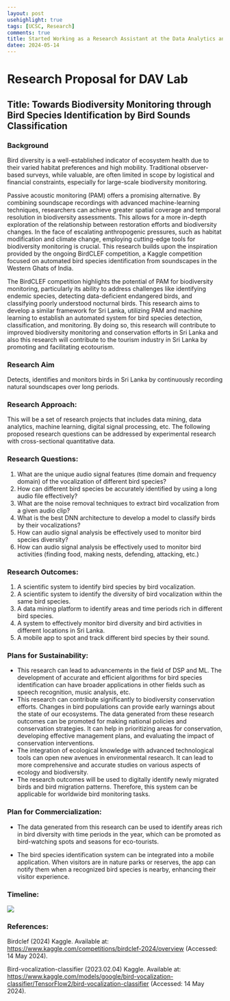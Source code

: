 ```yaml
---
layout: post
usehighlight: true
tags: [UCSC, Research]
comments: true
title: Started Working as a Research Assistant at the Data Analytics and Visualization (DAV) Lab at UCSC
datee: 2024-05-14
---
```


# Research Proposal for DAV Lab

## Title: Towards Biodiversity Monitoring through Bird Species Identification by Bird Sounds Classification

### Background

Bird diversity is a well-established indicator of ecosystem health due to their varied habitat preferences and high mobility. Traditional observer-based surveys, while valuable, are often limited in scope by logistical and financial constraints, especially for large-scale biodiversity monitoring.

Passive acoustic monitoring (PAM) offers a promising alternative. By combining soundscape recordings with advanced machine-learning techniques, researchers can achieve greater spatial coverage and temporal resolution in biodiversity assessments. This allows for a more in-depth exploration of the relationship between restoration efforts and biodiversity changes. In the face of escalating anthropogenic pressures, such as habitat modification and climate change, employing cutting-edge tools for biodiversity monitoring is crucial. This research builds upon the inspiration provided by the ongoing BirdCLEF competition, a Kaggle competition focused on automated bird species identification from soundscapes in the Western Ghats of India.

The BirdCLEF competition highlights the potential of PAM for biodiversity monitoring, particularly its ability to address challenges like identifying endemic species, detecting data-deficient endangered birds, and classifying poorly understood nocturnal birds. This research aims to develop a similar framework for Sri Lanka, utilizing PAM and machine learning to establish an automated system for bird species detection, classification, and monitoring. By doing so, this research will contribute to improved biodiversity monitoring and conservation efforts in Sri Lanka and also this research will contribute to the tourism industry in Sri Lanka by promoting and facilitating ecotourism.

### Research Aim

Detects, identifies and monitors birds in Sri Lanka by continuously recording natural soundscapes over long periods.

### Research Approach:

This will be a set of research projects that includes data mining, data analytics, machine learning, digital signal processing, etc. The following proposed research questions can be addressed by experimental research with cross-sectional quantitative data.

### Research Questions:

1. What are the unique audio signal features (time domain and frequency domain) of the vocalization of different bird species?
2. How can different bird species be accurately identified by using a long audio file effectively?
3. What are the noise removal techniques to extract bird vocalization from a given audio clip?
4. What is the best DNN architecture to develop a model to classify birds by their vocalizations?
5. How can audio signal analysis be effectively used to monitor bird species diversity?
6. How can audio signal analysis be effectively used to monitor bird activities (finding food, making nests, defending, attacking, etc.)

### Research Outcomes:

1. A scientific system to identify bird species by bird vocalization.
2. A scientific system to identify the diversity of bird vocalization within the same bird species.
3. A data mining platform to identify areas and time periods rich in different bird species.
4. A system to effectively monitor bird diversity and bird activities in different locations in Sri Lanka.
5. A mobile app to spot and track different bird species by their sound.

### Plans for Sustainability:

* This research can lead to advancements in the field of DSP and ML. The development of accurate and efficient algorithms for bird species identification can have broader applications in other fields such as speech recognition, music analysis, etc.
* This research can contribute significantly to biodiversity conservation efforts. Changes in bird populations can provide early warnings about the state of our ecosystems. The data generated from these research outcomes can be promoted for making national policies and conservation strategies. It can help in prioritizing areas for conservation, developing effective management plans, and evaluating the impact of conservation interventions.
* The integration of ecological knowledge with advanced technological tools can open new avenues in environmental research. It can lead to more comprehensive and accurate studies on various aspects of ecology and biodiversity.
* The research outcomes will be used to digitally identify newly migrated birds and bird migration patterns. Therefore, this system can be applicable for worldwide bird monitoring tasks.

### Plan for Commercialization:

* The data generated from this research can be used to identify areas rich in bird diversity with time periods in the year, which can be promoted as bird-watching spots and seasons for eco-tourists.

* The bird species identification system can be integrated into a mobile application. When visitors are in nature parks or reserves, the app can notify them when a recognized bird species is nearby, enhancing their visitor experience.

### Timeline:

![](https://i.imgur.com/dnbQPp8.png)

### References:
Birdclef (2024) Kaggle. Available at: <https://www.kaggle.com/competitions/birdclef-2024/overview> (Accessed: 14 May 2024). 


Bird-vocalization-classifier (2023.02.04) Kaggle. Available at: <https://www.kaggle.com/models/google/bird-vocalization-classifier/TensorFlow2/bird-vocalization-classifier> (Accessed: 14 May 2024). 



